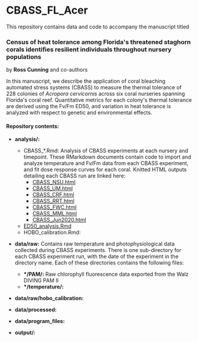 # CBASS_FL_Acer


This repository contains data and code to accompany the manuscript titled

### Census of heat tolerance among Florida's threatened staghorn corals identifies resilient individuals throughout nursery populations

by **Ross Cunning** and co-authors

In this manuscript, we describe the application of coral bleaching automated stress systems (CBASS) to measure the thermal tolerance of 228 colonies of *Acropora cervicornis* across six coral nurseries spanning Florida's coral reef. Quantitative metrics for each colony's thermal tolerance are derived using the Fv/Fm ED50, and variation in heat tolerance is analyzed with respect to genetic and environmental effects.


#### Repository contents:

* **analysis/:** 
    + CBASS_\*.Rmd: Analysis of CBASS experiments at each nursery and timepoint. These RMarkdown documents contain code to import and analyze temperature and Fv/Fm data from each CBASS experiment, and fit dose response curves for each coral. Knitted HTML outputs detailing each CBASS run are linked here:
        + [CBASS_NSU.html](analysis/CBASS_NSU.html)
        + [CBASS_UM.html](analysis/CBASS_UM.html)
        + [CBASS_CRF.html](analysis/CBASS_CRF.html)
        + [CBASS_RRT.html](analysis/CBASS_RRT.html)
        + [CBASS_FWC.html](analysis/CBASS_FWC.html)
        + [CBASS_MML.html](analysis/CBASS_MML.html)
        + [CBASS_Jun2020.html](analysis/CBASS_Jun2020.html)
    + [ED50_analysis.Rmd](analysis/ED50_analysis.html)
    + HOBO_calibration.Rmd:
    
* **data/raw:** Contains raw temperature and photophysiological data collected during CBASS experiments. There is one sub-directory for each CBASS experiment run, with the date of the experiment in the directory name. Each of these directories contains the following files:
    + **\*/PAM/:** Raw chlorophyll fluorescence data exported from the Walz DIVING PAM II
    + **\*/temperature/:**
    
* **data/raw/hobo_calibration:**

* **data/processed:**

* **data/program_files:**
    


* **output/:** 
